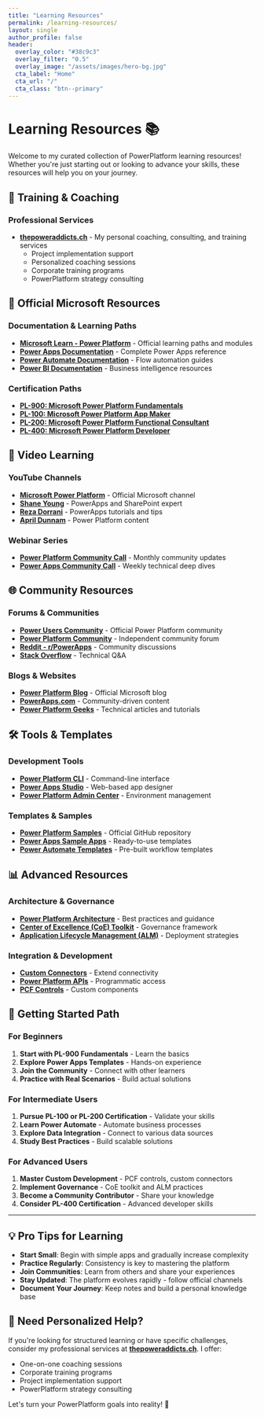 ```yaml
---
title: "Learning Resources"
permalink: /learning-resources/
layout: single
author_profile: false
header:
  overlay_color: "#38c9c3"
  overlay_filter: "0.5"
  overlay_image: "/assets/images/hero-bg.jpg"
  cta_label: "Home"
  cta_url: "/"
  cta_class: "btn--primary"
---
```


# Learning Resources 📚

Welcome to my curated collection of PowerPlatform learning resources! Whether you're just starting out or looking to advance your skills, these resources will help you on your journey.

## 🎯 Training & Coaching

### Professional Services
- **[thepoweraddicts.ch](https://thepoweraddicts.ch/)** - My personal coaching, consulting, and training services
  - Project implementation support
  - Personalized coaching sessions
  - Corporate training programs
  - PowerPlatform strategy consulting

## 📖 Official Microsoft Resources

### Documentation & Learning Paths
- **[Microsoft Learn - Power Platform](https://docs.microsoft.com/learn/powerplatform/)** - Official learning paths and modules
- **[Power Apps Documentation](https://docs.microsoft.com/powerapps/)** - Complete Power Apps reference
- **[Power Automate Documentation](https://docs.microsoft.com/power-automate/)** - Flow automation guides
- **[Power BI Documentation](https://docs.microsoft.com/power-bi/)** - Business intelligence resources

### Certification Paths
- **[PL-900: Microsoft Power Platform Fundamentals](https://docs.microsoft.com/certifications/power-platform-fundamentals/)**
- **[PL-100: Microsoft Power Platform App Maker](https://docs.microsoft.com/certifications/power-platform-app-maker/)**
- **[PL-200: Microsoft Power Platform Functional Consultant](https://docs.microsoft.com/certifications/power-platform-functional-consultant/)**
- **[PL-400: Microsoft Power Platform Developer](https://docs.microsoft.com/certifications/power-platform-developer/)**

## 🎥 Video Learning

### YouTube Channels
- **[Microsoft Power Platform](https://www.youtube.com/c/MicrosoftPowerPlatform)** - Official Microsoft channel
- **[Shane Young](https://www.youtube.com/c/ShaneYoungCloud)** - PowerApps and SharePoint expert
- **[Reza Dorrani](https://www.youtube.com/c/RezaDorrani)** - PowerApps tutorials and tips
- **[April Dunnam](https://www.youtube.com/c/AprilDunnam)** - Power Platform content

### Webinar Series
- **[Power Platform Community Call](https://powerusers.microsoft.com/community-blog/)** - Monthly community updates
- **[Power Apps Community Call](https://powerusers.microsoft.com/community-blog/)** - Weekly technical deep dives

## 🌐 Community Resources

### Forums & Communities
- **[Power Users Community](https://powerusers.microsoft.com/)** - Official Power Platform community
- **[Power Platform Community](https://powerplatformcommunity.com/)** - Independent community forum
- **[Reddit - r/PowerApps](https://reddit.com/r/PowerApps)** - Community discussions
- **[Stack Overflow](https://stackoverflow.com/questions/tagged/powerapps)** - Technical Q&A

### Blogs & Websites
- **[Power Platform Blog](https://powerapps.microsoft.com/blog/)** - Official Microsoft blog
- **[PowerApps.com](https://powerapps.com/)** - Community-driven content
- **[Power Platform Geeks](https://www.powerplatformgeeks.com/)** - Technical articles and tutorials

## 🛠️ Tools & Templates

### Development Tools
- **[Power Platform CLI](https://docs.microsoft.com/power-platform/developer/cli/introduction)** - Command-line interface
- **[Power Apps Studio](https://make.powerapps.com/)** - Web-based app designer
- **[Power Platform Admin Center](https://admin.powerplatform.microsoft.com/)** - Environment management

### Templates & Samples
- **[Power Platform Samples](https://github.com/microsoft/PowerPlatform-Samples)** - Official GitHub repository
- **[Power Apps Sample Apps](https://powerapps.microsoft.com/templates/)** - Ready-to-use templates
- **[Power Automate Templates](https://flow.microsoft.com/templates/)** - Pre-built workflow templates

## 📊 Advanced Resources

### Architecture & Governance
- **[Power Platform Architecture](https://docs.microsoft.com/power-platform/guidance/)** - Best practices and guidance
- **[Center of Excellence (CoE) Toolkit](https://docs.microsoft.com/power-platform/guidance/coe/starter-kit)** - Governance framework
- **[Application Lifecycle Management (ALM)](https://docs.microsoft.com/power-platform/alm/)** - Deployment strategies

### Integration & Development
- **[Custom Connectors](https://docs.microsoft.com/connectors/custom-connectors/)** - Extend connectivity
- **[Power Platform APIs](https://docs.microsoft.com/rest/api/power-platform/)** - Programmatic access
- **[PCF Controls](https://docs.microsoft.com/powerapps/developer/component-framework/)** - Custom components

## 🎯 Getting Started Path

### For Beginners
1. **Start with PL-900 Fundamentals** - Learn the basics
2. **Explore Power Apps Templates** - Hands-on experience
3. **Join the Community** - Connect with other learners
4. **Practice with Real Scenarios** - Build actual solutions

### For Intermediate Users
1. **Pursue PL-100 or PL-200 Certification** - Validate your skills
2. **Learn Power Automate** - Automate business processes
3. **Explore Data Integration** - Connect to various data sources
4. **Study Best Practices** - Build scalable solutions

### For Advanced Users
1. **Master Custom Development** - PCF controls, custom connectors
2. **Implement Governance** - CoE toolkit and ALM practices
3. **Become a Community Contributor** - Share your knowledge
4. **Consider PL-400 Certification** - Advanced developer skills

---

## 💡 Pro Tips for Learning

- **Start Small**: Begin with simple apps and gradually increase complexity
- **Practice Regularly**: Consistency is key to mastering the platform
- **Join Communities**: Learn from others and share your experiences
- **Stay Updated**: The platform evolves rapidly - follow official channels
- **Document Your Journey**: Keep notes and build a personal knowledge base

## 🤝 Need Personalized Help?

If you're looking for structured learning or have specific challenges, consider my professional services at **[thepoweraddicts.ch](https://thepoweraddicts.ch/)**. I offer:

- One-on-one coaching sessions
- Corporate training programs
- Project implementation support
- PowerPlatform strategy consulting

Let's turn your PowerPlatform goals into reality! 🚀
